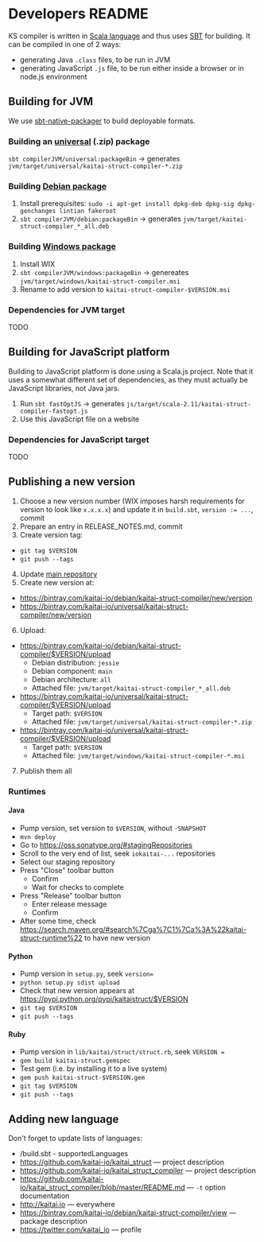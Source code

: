 # Developers README

KS compiler is written in [Scala language] and thus uses [SBT] for
building. It can be compiled in one of 2 ways:

* generating Java `.class` files, to be run in JVM
* generating JavaScript `.js` file, to be run either inside a browser or
  in node.js environment

[Scala language]: http://www.scala-lang.org/
[SBT]: http://www.scala-sbt.org/

## Building for JVM

We use [sbt-native-packager] to build deployable formats.

[sbt-native-packager]: http://www.scala-sbt.org/sbt-native-packager/

### Building an [universal] (.zip) package

[universal]: http://www.scala-sbt.org/sbt-native-packager/formats/universal.html

`sbt compilerJVM/universal:packageBin` → generates `jvm/target/universal/kaitai-struct-compiler-*.zip`

### Building [Debian package]

[Debian package]: http://www.scala-sbt.org/sbt-native-packager/formats/debian.html

1. Install prerequisites: `sudo -i apt-get install dpkg-deb dpkg-sig dpkg-genchanges lintian fakeroot`
2. `sbt compilerJVM/debian:packageBin` -> generates `jvm/target/kaitai-struct-compiler_*_all.deb`

### Building [Windows package]

[Windows package]: http://www.scala-sbt.org/sbt-native-packager/formats/windows.html

1. Install WIX
2. `sbt compilerJVM/windows:packageBin` -> genereates `jvm/target/windows/kaitai-struct-compiler.msi`
3. Rename to add version to `kaitai-struct-compiler-$VERSION.msi`

### Dependencies for JVM target

TODO

## Building for JavaScript platform

Building to JavaScript platform is done using a Scala.js project. Note
that it uses a somewhat different set of dependencies, as they must
actually be JavaScript libraries, not Java jars.

1. Run `sbt fastOptJS` -> generates `js/target/scala-2.11/kaitai-struct-compiler-fastopt.js`
2. Use this JavaScript file on a website

### Dependencies for JavaScript target

TODO

## Publishing a new version

1. Choose a new version number (WIX imposes harsh requirements for
  version to look like `x.x.x.x`) and update it in `build.sbt`,
  `version := ...`, commit
2. Prepare an entry in RELEASE_NOTES.md, commit
3. Create version tag:
  * `git tag $VERSION`
  * `git push --tags`
4. Update [main repository](https://github.com/kaitai-io/kaitai_struct)
5. Create new version at:
  * https://bintray.com/kaitai-io/debian/kaitai-struct-compiler/new/version
  * https://bintray.com/kaitai-io/universal/kaitai-struct-compiler/new/version
6. Upload:
  * https://bintray.com/kaitai-io/debian/kaitai-struct-compiler/$VERSION/upload
    * Debian distribution: `jessie`
    * Debian component: `main`
    * Debian architecture: `all`
    * Attached file: `jvm/target/kaitai-struct-compiler_*_all.deb`
  * https://bintray.com/kaitai-io/universal/kaitai-struct-compiler/$VERSION/upload
    * Target path: `$VERSION`
    * Attached file: `jvm/target/universal/kaitai-struct-compiler-*.zip`
  * https://bintray.com/kaitai-io/universal/kaitai-struct-compiler/$VERSION/upload
    * Target path: `$VERSION`
    * Attached file: `jvm/target/windows/kaitai-struct-compiler-*.msi`
7. Publish them all

### Runtimes

#### Java

* Pump version, set version to `$VERSION`, without `-SNAPSHOT`
* `mvn deploy`
* Go to https://oss.sonatype.org/#stagingRepositories
* Scroll to the very end of list, seek `iokaitai-...` repositories
* Select our staging repository
* Press "Close" toolbar button
  * Confirm
  * Wait for checks to complete
* Press "Release" toolbar button
  * Enter release message
  * Confirm
* After some time, check https://search.maven.org/#search%7Cga%7C1%7Ca%3A%22kaitai-struct-runtime%22 to have new version

#### Python

* Pump version in `setup.py`, seek `version=`
* `python setup.py sdist upload`
* Check that new version appears at https://pypi.python.org/pypi/kaitaistruct/$VERSION
* `git tag $VERSION`
* `git push --tags`

#### Ruby

* Pump version in `lib/kaitai/struct/struct.rb`, seek `VERSION = `
* `gem build kaitai-struct.gemspec`
* Test gem (i.e. by installing it to a live system)
* `gem push kaitai-struct-$VERSION.gem`
* `git tag $VERSION`
* `git push --tags`

## Adding new language

Don't forget to update lists of languages:

* /build.sbt - supportedLanguages
* https://github.com/kaitai-io/kaitai_struct — project description
* https://github.com/kaitai-io/kaitai_struct_compiler — project description
* https://github.com/kaitai-io/kaitai_struct_compiler/blob/master/README.md — `-t` option documentation
* http://kaitai.io — everywhere
* https://bintray.com/kaitai-io/debian/kaitai-struct-compiler/view — package description
* https://twitter.com/kaitai_io — profile

